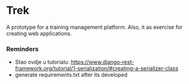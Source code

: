 # Trek
A prototype for a training management platform.
Also, it as exercise for creating web applications. 

### Reminders
- Stao ovdje u tutorialu: https://www.django-rest-framework.org/tutorial/1-serialization/#creating-a-serializer-class 
- generate requirements.txt after its developed
